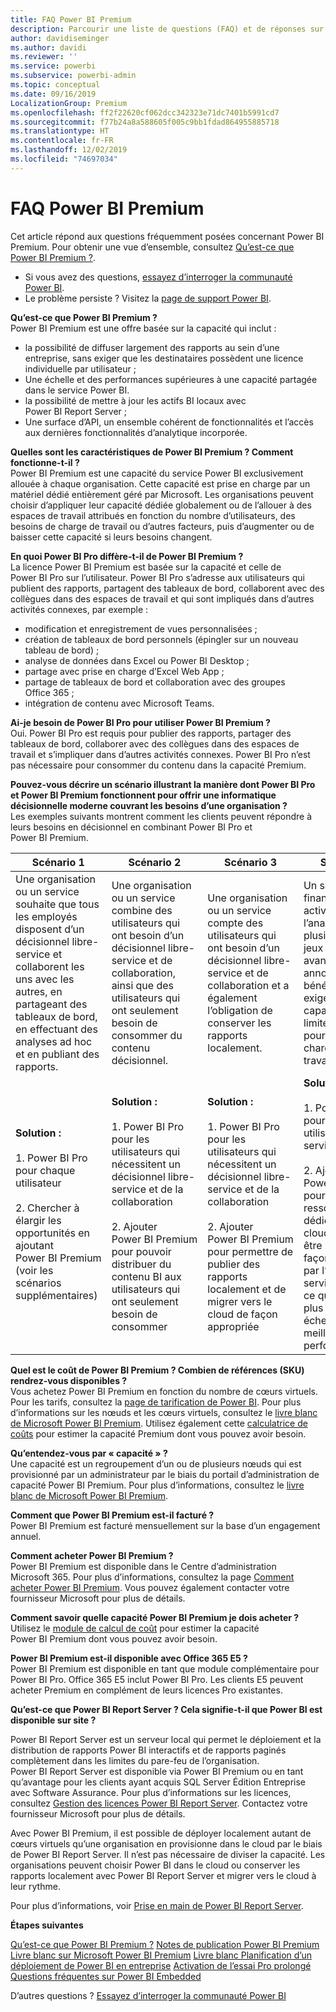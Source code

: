 ```yaml
---
title: FAQ Power BI Premium
description: Parcourir une liste de questions (FAQ) et de réponses sur l’offre de Power BI Premium.
author: davidiseminger
ms.author: davidi
ms.reviewer: ''
ms.service: powerbi
ms.subservice: powerbi-admin
ms.topic: conceptual
ms.date: 09/16/2019
LocalizationGroup: Premium
ms.openlocfilehash: ff2f22620cf062dcc342323e71dc7401b5991cd7
ms.sourcegitcommit: f77b24a8a588605f005c9bb1fdad864955885718
ms.translationtype: HT
ms.contentlocale: fr-FR
ms.lasthandoff: 12/02/2019
ms.locfileid: "74697034"
---
```

# <a name="power-bi-premium-faq"></a>FAQ Power BI Premium

Cet article répond aux questions fréquemment posées concernant Power BI Premium. Pour obtenir une vue d’ensemble, consultez [Qu’est-ce que Power BI Premium ?](service-premium-what-is.md).

* Si vous avez des questions, [essayez d’interroger la communauté Power BI](https://community.powerbi.com/).
* Le problème persiste ? Visitez la [page de support Power BI](https://powerbi.microsoft.com/support/).

**Qu’est-ce que Power BI Premium ?**  
Power BI Premium est une offre basée sur la capacité qui inclut :

* la possibilité de diffuser largement des rapports au sein d’une entreprise, sans exiger que les destinataires possèdent une licence individuelle par utilisateur ;
* Une échelle et des performances supérieures à une capacité partagée dans le service Power BI.
* la possibilité de mettre à jour les actifs BI locaux avec Power BI Report Server ;
* Une surface d’API, un ensemble cohérent de fonctionnalités et l’accès aux dernières fonctionnalités d’analytique incorporée.

**Quelles sont les caractéristiques de Power BI Premium ? Comment fonctionne-t-il ?**  
Power BI Premium est une capacité du service Power BI exclusivement allouée à chaque organisation. Cette capacité est prise en charge par un matériel dédié entièrement géré par Microsoft. Les organisations peuvent choisir d’appliquer leur capacité dédiée globalement ou de l’allouer à des espaces de travail attribués en fonction du nombre d’utilisateurs, des besoins de charge de travail ou d’autres facteurs, puis d’augmenter ou de baisser cette capacité si leurs besoins changent.

**En quoi Power BI Pro diffère-t-il de Power BI Premium ?**  
La licence Power BI Premium est basée sur la capacité et celle de Power BI Pro sur l’utilisateur. Power BI Pro s’adresse aux utilisateurs qui publient des rapports, partagent des tableaux de bord, collaborent avec des collègues dans des espaces de travail et qui sont impliqués dans d’autres activités connexes, par exemple :

* modification et enregistrement de vues personnalisées ;
* création de tableaux de bord personnels (épingler sur un nouveau tableau de bord) ;
* analyse de données dans Excel ou Power BI Desktop ;
* partage avec prise en charge d’Excel Web App ;
* partage de tableaux de bord et collaboration avec des groupes Office 365 ;
* intégration de contenu avec Microsoft Teams.

**Ai-je besoin de Power BI Pro pour utiliser Power BI Premium ?**  
Oui. Power BI Pro est requis pour publier des rapports, partager des tableaux de bord, collaborer avec des collègues dans des espaces de travail et s’impliquer dans d’autres activités connexes. Power BI Pro n’est pas nécessaire pour consommer du contenu dans la capacité Premium.

**Pouvez-vous décrire un scénario illustrant la manière dont Power BI Pro et Power BI Premium fonctionnent pour offrir une informatique décisionnelle moderne couvrant les besoins d’une organisation ?**  
Les exemples suivants montrent comment les clients peuvent répondre à leurs besoins en décisionnel en combinant Power BI Pro et Power BI Premium.

| Scénario 1 | Scénario 2 | Scénario 3 | Scénario 4 |
| --- | --- | --- | --- |
| Une organisation ou un service souhaite que tous les employés disposent d’un décisionnel libre-service et collaborent les uns avec les autres, en partageant des tableaux de bord, en effectuant des analyses ad hoc et en publiant des rapports. | Une organisation ou un service combine des utilisateurs qui ont besoin d’un décisionnel libre-service et de collaboration, ainsi que des utilisateurs qui ont seulement besoin de consommer du contenu décisionnel. | Une organisation ou un service compte des utilisateurs qui ont besoin d’un décisionnel libre-service et de collaboration et a également l’obligation de conserver les rapports localement. | Un service financier travaille activement à l’analyse de plusieurs grands jeux de données avant une annonce de bénéfices et exige une capacité non limitée et isolée pour gérer les charges de travail. |
| **Solution :**<br/><br/>1. Power BI Pro pour chaque utilisateur<br/><br/>2. Chercher à élargir les opportunités en ajoutant Power BI Premium (voir les scénarios supplémentaires) |**Solution :**<br/><br/>1. Power BI Pro pour les utilisateurs qui nécessitent un décisionnel libre-service et de la collaboration<br/><br/>2. Ajouter Power BI Premium pour pouvoir distribuer du contenu BI aux utilisateurs qui ont seulement besoin de consommer |**Solution :**<br/><br/>1. Power BI Pro pour les utilisateurs qui nécessitent un décisionnel libre-service et de la collaboration<br/><br/>2. Ajouter Power BI Premium pour permettre de publier des rapports localement et de migrer vers le cloud de façon appropriée |**Solution :**<br/><br/>1. Power BI Pro pour tous les utilisateurs du service financier<br/><br/>2. Ajouter Power BI Premium pour les ressources dédiées (dans le cloud) qui doivent être utilisées de façon exclusive par l’équipe du service financier, ce qui offre une plus grande échelle et de meilleures performances |

**Quel est le coût de Power BI Premium ? Combien de références (SKU) rendrez-vous disponibles ?**  
Vous achetez Power BI Premium en fonction du nombre de cœurs virtuels. Pour les tarifs, consultez la [page de tarification de Power BI](https://powerbi.microsoft.com/pricing/). Pour plus d’informations sur les nœuds et les cœurs virtuels, consultez le [livre blanc de Microsoft Power BI Premium](https://aka.ms/pbipremiumwhitepaper). Utilisez également cette [calculatrice de coûts](https://powerbi.microsoft.com/calculator/) pour estimer la capacité Premium dont vous pouvez avoir besoin.

**Qu’entendez-vous par « capacité » ?**  
Une capacité est un regroupement d’un ou de plusieurs nœuds qui est provisionné par un administrateur par le biais du portail d’administration de capacité Power BI Premium. Pour plus d’informations, consultez le [livre blanc de Microsoft Power BI Premium](https://aka.ms/pbipremiumwhitepaper).

**Comment que Power BI Premium est-il facturé ?**  
Power BI Premium est facturé mensuellement sur la base d’un engagement annuel.

**Comment acheter Power BI Premium ?**  
Power BI Premium est disponible dans le Centre d’administration Microsoft 365. Pour plus d’informations, consultez la page [Comment acheter Power BI Premium](service-admin-premium-purchase.md). Vous pouvez également contacter votre fournisseur Microsoft pour plus de détails.

**Comment savoir quelle capacité Power BI Premium je dois acheter ?**  
Utilisez le [module de calcul de coût](https://powerbi.microsoft.com/calculator/) pour estimer la capacité Power BI Premium dont vous pouvez avoir besoin.

**Power BI Premium est-il disponible avec Office 365 E5 ?**  
Power BI Premium est disponible en tant que module complémentaire pour Power BI Pro. Office 365 E5 inclut Power BI Pro. Les clients E5 peuvent acheter Premium en complément de leurs licences Pro existantes.

**Qu’est-ce que Power BI Report Server ? Cela signifie-t-il que Power BI est disponible sur site ?**

Power BI Report Server est un serveur local qui permet le déploiement et la distribution de rapports Power BI interactifs et de rapports paginés complètement dans les limites du pare-feu de l’organisation. Power BI Report Server est disponible via Power BI Premium ou en tant qu’avantage pour les clients ayant acquis SQL Server Édition Entreprise avec Software Assurance. Pour plus d’informations sur les licences, consultez [Gestion des licences Power BI Report Server](report-server/get-started.md#licensing-power-bi-report-server). Contactez votre fournisseur Microsoft pour plus de détails.

Avec Power BI Premium, il est possible de déployer localement autant de cœurs virtuels qu’une organisation en provisionne dans le cloud par le biais de Power BI Report Server. Il n’est pas nécessaire de diviser la capacité. Les organisations peuvent choisir Power BI dans le cloud ou conserver les rapports localement avec Power BI Report Server et migrer vers le cloud à leur rythme.

Pour plus d’informations, voir [Prise en main de Power BI Report Server](report-server/get-started.md).

**Étapes suivantes**

[Qu’est-ce que Power BI Premium ?](service-premium-what-is.md)
[Notes de publication Power BI Premium](service-premium-release-notes.md)
[Livre blanc sur Microsoft Power BI Premium](https://aka.ms/pbipremiumwhitepaper)
[Livre blanc Planification d’un déploiement de Power BI en entreprise](https://aka.ms/pbienterprisedeploy)
[Activation de l’essai Pro prolongé](service-extended-pro-trial.md)
[Questions fréquentes sur Power BI Embedded](developer/embedded-faq.md)

D’autres questions ? [Essayez d’interroger la communauté Power BI](https://community.powerbi.com/)